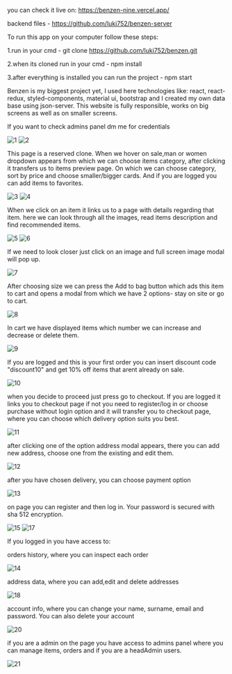 you can check it live on: https://benzen-nine.vercel.app/

backend files - https://github.com/luki752/benzen-server

To run this app on your computer follow these steps:

1.run in your cmd - git clone https://github.com/luki752/benzen.git

2.when its cloned run in your cmd - npm install

3.after everything is installed you can run the project - npm start

Benzen is my biggest project yet, I used here technologies like: react, react-redux, styled-components, material ui, bootstrap and I created my own data base using json-server.
This website is fully responsible, works on big screens as well as on smaller screens.

If you want to check admins panel dm me for credentials

![1](https://user-images.githubusercontent.com/58302409/109859266-0a354c80-7c5d-11eb-843e-c561deb74de5.PNG)
![2](https://user-images.githubusercontent.com/58302409/109859343-22a56700-7c5d-11eb-913b-f942a0d66c8a.PNG)

This page is a reserved clone. 
When we hover on sale,man or women dropdown appears from which we can choose items category, after clicking it transfers us to items preview page. On which we can choose category, sort by price and choose smaller/bigger cards. And if you are logged you can add items to favorites.

![3](https://user-images.githubusercontent.com/58302409/109859873-c0993180-7c5d-11eb-9c1c-43612041c14f.PNG)
![4](https://user-images.githubusercontent.com/58302409/109859978-deff2d00-7c5d-11eb-9d96-4425a423f3b1.PNG)

When we click on an item it links us to a page with details regarding that item. here we can look through all the images, read items description and find recommended items. 

![5](https://user-images.githubusercontent.com/58302409/109861133-3fdb3500-7c5f-11eb-900b-ee33ae6ce611.PNG)
![6](https://user-images.githubusercontent.com/58302409/109861134-410c6200-7c5f-11eb-80a3-232988d4234b.PNG)

If we need to look closer just click on an image and full screen image modal will pop up.

![7](https://user-images.githubusercontent.com/58302409/109861241-5f725d80-7c5f-11eb-80e6-6c3454cf5f3c.PNG)

 After choosing size we can press the Add to bag button which ads this item to cart and opens a modal from which we have 2 options- stay on site or go to cart.
 
![8](https://user-images.githubusercontent.com/58302409/109861304-76b14b00-7c5f-11eb-80a5-50f2324fe2f3.PNG)

In cart we have displayed items which number we can increase and decrease or delete them. 

![9](https://user-images.githubusercontent.com/58302409/109863382-dc063b80-7c61-11eb-839c-a2911fe86607.PNG)

If you are logged and this is your first order you can insert discount code "discount10" and get 10% off items that arent already on sale.

![10](https://user-images.githubusercontent.com/58302409/109863491-fb9d6400-7c61-11eb-9cf6-118609d84a5f.PNG)

when you decide to proceed just press go to checkout. If you are logged it links you to checkout page if not you need to register/log in or choose purchase without login option and it will transfer you to checkout page, where you can choose which delivery option suits you best.

![11](https://user-images.githubusercontent.com/58302409/109866288-643a1000-7c65-11eb-8c2d-d86b4edc9197.PNG)

after clicking one of the option address modal appears, there you can add new address, choose one from the existing and edit them.

![12](https://user-images.githubusercontent.com/58302409/109866486-9f3c4380-7c65-11eb-8671-7c5f91a4e678.PNG)

after you have chosen delivery, you can choose payment option

![13](https://user-images.githubusercontent.com/58302409/109866738-f17d6480-7c65-11eb-8fad-692423b45f1f.PNG)

on page you can register and then log in. Your password is secured with sha 512 encryption.

![15](https://user-images.githubusercontent.com/58302409/109867420-bf203700-7c66-11eb-9d16-50f025e9197d.PNG)
![17](https://user-images.githubusercontent.com/58302409/109867423-bfb8cd80-7c66-11eb-82ef-1e1f270ab3f4.PNG)

If you logged in you have access to:

orders history, where you can inspect each order

![14](https://user-images.githubusercontent.com/58302409/109866964-3d300e00-7c66-11eb-8b79-c2137ab758eb.PNG)

address data, where you can add,edit and delete addresses

![18](https://user-images.githubusercontent.com/58302409/109867794-3a81e880-7c67-11eb-9872-ae7d2fea9864.PNG)

account info, where you can change your name, surname, email and password. You can also delete your account

![20](https://user-images.githubusercontent.com/58302409/109867960-6604d300-7c67-11eb-92bf-ed7166163002.PNG)

if you are a admin on the page you have access to admins panel where you can manage items, orders and if you are a headAdmin users.

![21](https://user-images.githubusercontent.com/58302409/109868293-bd0aa800-7c67-11eb-947f-eec0938bd683.PNG)








